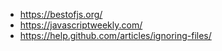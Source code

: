 - https://bestofjs.org/
- https://javascriptweekly.com/
- https://help.github.com/articles/ignoring-files/
